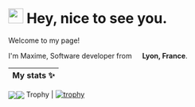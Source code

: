 <h1><img src="https://emojis.slackmojis.com/emojis/images/1531849430/4246/blob-sunglasses.gif?1531849430" width="30"/> Hey, nice to see you.</h1>

<!-- ![](https://visitor-badge.glitch.me/badge?page_id=mkubdev.mkubdev)  -->

Welcome to my page!

I'm Maxime, Software developer from <img src="https://image.flaticon.com/icons/svg/197/197560.svg" width="13"/> <b>Lyon, France</b>. 

<!--
 Metrics ✨           | 
 :--------------------: |
![Metrics](https://metrics.lecoq.io/mkubdev?template=terminal&isocalendar=1&languages=1&stars=1&tweets=1&activity=1&skyline=1&isocalendar.duration=full-year&languages.limit=8&languages.sections=most-used&languages.colors=github&languages.threshold=0%25&languages.indepth=false&languages.categories=markup%2C%20programming&languages.recent.categories=markup%2C%20programming&languages.recent.load=300&languages.recent.days=14&stars.limit=4&activity.limit=5&activity.load=300&activity.days=14&activity.filter=all&activity.visibility=all&activity.timestamps=false&skyline.year=2021&skyline.frames=60&skyline.quality=0.5&skyline.compatibility=true&tweets.attachments=false&tweets.limit=2&tweets.user=digikube1&config.timezone=Europe%2FParis) -->

 My stats ✨           | 
 :--------------------: |
<a href="https://github.com/mkubdev/"><img src="https://github-readme-stats.vercel.app/api?username=mkubdev&show_icons=true&theme=tokyonight" align="center"><img src="https://github-readme-streak-stats.herokuapp.com/?user=mkubdev&theme=tokyonight" align="center"></a>
 Trophy           | 
 [![trophy](https://github-profile-trophy.vercel.app/?username=mkubdev&theme=algolia&no-bg=true&row=2&column=4)](https://github-profile-trophy.vercel.app/?username=mkubdev&row=2&column=3&theme=algolia&no-bg=true)



